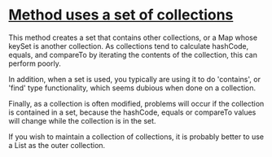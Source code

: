 # [Method uses a set of collections](http://fb-contrib.sourceforge.net/bugdescriptions.html#DSOC_DUBIOUS_SET_OF_COLLECTIONS)

This method creates a set that contains other collections, or a Map whose keySet is
			another collection. As collections tend to calculate hashCode, equals, and compareTo by
			iterating the contents of the collection, this can perform poorly.

In addition, when a set is used, you typically are using it to do 'contains', or 'find'
			type functionality, which seems dubious when done on a collection.

Finally, as a collection is often modified, problems will occur if the collection is
			contained in a set, because the hashCode, equals or compareTo values will change while the
			collection is in the set.

If you wish to maintain a collection of collections, it is probably better to use a List
			as the outer collection.